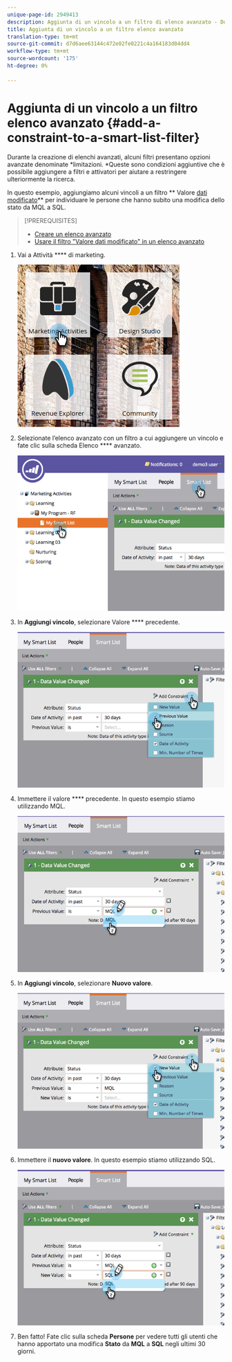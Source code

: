```yaml
---
unique-page-id: 2949413
description: Aggiunta di un vincolo a un filtro di elenco avanzato - Documenti Marketo - Documentazione prodotto
title: Aggiunta di un vincolo a un filtro elenco avanzato
translation-type: tm+mt
source-git-commit: d7d6aee63144c472e02fe0221c4a164183d04dd4
workflow-type: tm+mt
source-wordcount: '175'
ht-degree: 0%

---
```



# Aggiunta di un vincolo a un filtro elenco avanzato {#add-a-constraint-to-a-smart-list-filter}

Durante la creazione di elenchi avanzati, alcuni filtri presentano opzioni avanzate denominate *limitazioni. *Queste sono condizioni aggiuntive che è possibile aggiungere a filtri e attivatori per aiutare a restringere ulteriormente la ricerca.

In questo esempio, aggiungiamo alcuni vincoli a un filtro ** Valore [dati modificato](../../../../product-docs/core-marketo-concepts/smart-campaigns/flow-actions/change-data-value.md)** per individuare le persone che hanno subito una modifica dello stato da MQL a SQL.

>[!PREREQUISITES]
>
>* [Creare un elenco avanzato](../../../../product-docs/core-marketo-concepts/smart-lists-and-static-lists/creating-a-smart-list/create-a-smart-list.md)
>* [Usare il filtro &quot;Valore dati modificato&quot; in un elenco avanzato](use-the-data-value-changed-filter-in-a-smart-list.md)

>



1. Vai a Attività **** di marketing.

   ![](assets/ma-1.png)

1. Selezionate l’elenco avanzato con un filtro a cui aggiungere un vincolo e fate clic sulla scheda Elenco **** avanzato.

   ![](assets/two-3.png)

1. In **Aggiungi vincolo**, selezionare Valore **** precedente.

   ![](assets/three-3.png)

1. Immettere il valore **** precedente. In questo esempio stiamo utilizzando MQL.

   ![](assets/four-2.png)

1. In **Aggiungi vincolo**, selezionare **Nuovo valore**.

   ![](assets/five.png)

1. Immettere il **nuovo valore**. In questo esempio stiamo utilizzando SQL.

   ![](assets/six.png)

1. Ben fatto! Fate clic sulla scheda **Persone** per vedere tutti gli utenti che hanno apportato una modifica **Stato** da **MQL** a **SQL** negli ultimi 30 giorni.

